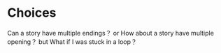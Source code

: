 # Choices
Can a story have multiple endings？
or
How about a story have multiple opening？
but
What if I was stuck in a loop？